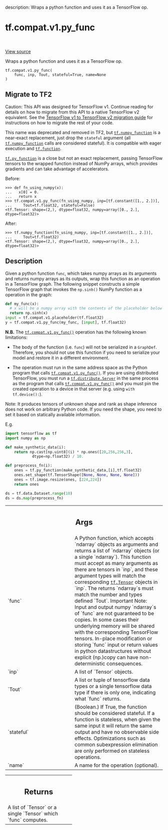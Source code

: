 description: Wraps a python function and uses it as a TensorFlow op.

<div itemscope itemtype="http://developers.google.com/ReferenceObject">
<meta itemprop="name" content="tf.compat.v1.py_func" />
<meta itemprop="path" content="Stable" />
</div>

# tf.compat.v1.py_func

<!-- Insert buttons and diff -->

<table class="tfo-notebook-buttons tfo-api nocontent" align="left">

</table>

<a target="_blank" class="external" href="/code/stable/tensorflow/python/ops/script_ops.py">View source</a>



Wraps a python function and uses it as a TensorFlow op.

<pre class="devsite-click-to-copy prettyprint lang-py tfo-signature-link">
<code>tf.compat.v1.py_func(
    func, inp, Tout, stateful=True, name=None
)
</code></pre>





 <section><devsite-expandable expanded>
 <h2 class="showalways">Migrate to TF2</h2>

Caution: This API was designed for TensorFlow v1.
Continue reading for details on how to migrate from this API to a native
TensorFlow v2 equivalent. See the
[TensorFlow v1 to TensorFlow v2 migration guide](https://www.tensorflow.org/guide/migrate)
for instructions on how to migrate the rest of your code.

This name was deprecated and removed in TF2, but <a href="../../../tf/numpy_function.md"><code>tf.numpy_function</code></a> is a
near-exact replacement, just drop the `stateful` argument (all
<a href="../../../tf/numpy_function.md"><code>tf.numpy_function</code></a> calls are considered stateful). It is compatible with
eager execution and <a href="../../../tf/function.md"><code>tf.function</code></a>.

<a href="../../../tf/py_function.md"><code>tf.py_function</code></a> is a close but not an exact replacement, passing TensorFlow
tensors to the wrapped function instead of NumPy arrays, which provides
gradients and can take advantage of accelerators.

Before:

```
>>> def fn_using_numpy(x):
...   x[0] = 0.
...   return x
>>> tf.compat.v1.py_func(fn_using_numpy, inp=[tf.constant([1., 2.])],
...     Tout=tf.float32, stateful=False)
<tf.Tensor: shape=(2,), dtype=float32, numpy=array([0., 2.], dtype=float32)>
```

After:

```
>>> tf.numpy_function(fn_using_numpy, inp=[tf.constant([1., 2.])],
...     Tout=tf.float32)
<tf.Tensor: shape=(2,), dtype=float32, numpy=array([0., 2.], dtype=float32)>
```



 </aside></devsite-expandable></section>

<h2>Description</h2>

<!-- Placeholder for "Used in" -->

Given a python function `func`, which takes numpy arrays as its
arguments and returns numpy arrays as its outputs, wrap this function as an
operation in a TensorFlow graph. The following snippet constructs a simple
TensorFlow graph that invokes the `np.sinh()` NumPy function as a operation
in the graph:

```python
def my_func(x):
  # x will be a numpy array with the contents of the placeholder below
  return np.sinh(x)
input = tf.compat.v1.placeholder(tf.float32)
y = tf.compat.v1.py_func(my_func, [input], tf.float32)
```

**N.B.** The <a href="../../../tf/compat/v1/py_func.md"><code>tf.compat.v1.py_func()</code></a> operation has the following known
limitations:

* The body of the function (i.e. `func`) will not be serialized in a
  `GraphDef`. Therefore, you should not use this function if you need to
  serialize your model and restore it in a different environment.

* The operation must run in the same address space as the Python program
  that calls <a href="../../../tf/compat/v1/py_func.md"><code>tf.compat.v1.py_func()</code></a>. If you are using distributed
  TensorFlow, you
  must run a <a href="../../../tf/distribute/Server.md"><code>tf.distribute.Server</code></a> in the same process as the program that
  calls
  <a href="../../../tf/compat/v1/py_func.md"><code>tf.compat.v1.py_func()</code></a> and you must pin the created operation to a device
  in that
  server (e.g. using `with tf.device():`).

Note: It produces tensors of unknown shape and rank as shape inference
  does not work on arbitrary Python code.
  If you need the shape, you need to set it based on statically
  available information.

  E.g.
  ```python
  import tensorflow as tf
  import numpy as np

  def make_synthetic_data(i):
      return np.cast[np.uint8](i) * np.ones([20,256,256,3],
              dtype=np.float32) / 10.

  def preprocess_fn(i):
      ones = tf.py_function(make_synthetic_data,[i],tf.float32)
      ones.set_shape(tf.TensorShape([None, None, None, None]))
      ones = tf.image.resize(ones, [224,224])
      return ones

  ds = tf.data.Dataset.range(10)
  ds = ds.map(preprocess_fn)
  ```

<!-- Tabular view -->
 <table class="responsive fixed orange">
<colgroup><col width="214px"><col></colgroup>
<tr><th colspan="2"><h2 class="add-link">Args</h2></th></tr>

<tr>
<td>
`func`
</td>
<td>
A Python function, which accepts `ndarray` objects as arguments and
returns a list of `ndarray` objects (or a single `ndarray`). This function
must accept as many arguments as there are tensors in `inp`, and these
argument types will match the corresponding <a href="../../../tf/Tensor.md"><code>tf.Tensor</code></a> objects in `inp`.
The returns `ndarray`s must match the number and types defined `Tout`.
Important Note: Input and output numpy `ndarray`s of `func` are not
  guaranteed to be copies. In some cases their underlying memory will be
  shared with the corresponding TensorFlow tensors. In-place modification
  or storing `func` input or return values in python datastructures
  without explicit (np.)copy can have non-deterministic consequences.
</td>
</tr><tr>
<td>
`inp`
</td>
<td>
A list of `Tensor` objects.
</td>
</tr><tr>
<td>
`Tout`
</td>
<td>
A list or tuple of tensorflow data types or a single tensorflow data
type if there is only one, indicating what `func` returns.
</td>
</tr><tr>
<td>
`stateful`
</td>
<td>
(Boolean.) If True, the function should be considered stateful. If
a function is stateless, when given the same input it will return the same
output and have no observable side effects. Optimizations such as common
subexpression elimination are only performed on stateless operations.
</td>
</tr><tr>
<td>
`name`
</td>
<td>
A name for the operation (optional).
</td>
</tr>
</table>



<!-- Tabular view -->
 <table class="responsive fixed orange">
<colgroup><col width="214px"><col></colgroup>
<tr><th colspan="2"><h2 class="add-link">Returns</h2></th></tr>
<tr class="alt">
<td colspan="2">
A list of `Tensor` or a single `Tensor` which `func` computes.
</td>
</tr>

</table>


